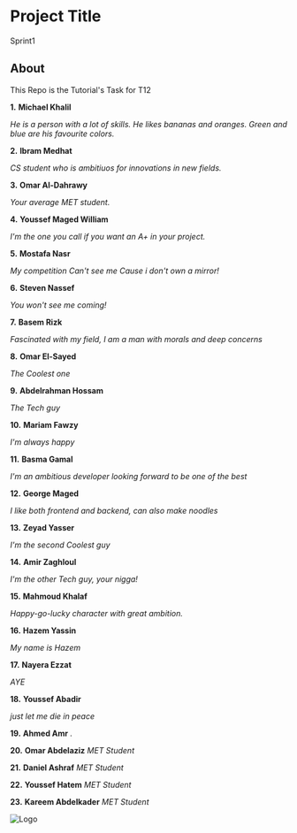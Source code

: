 # Project Title

Sprint1


## About

This Repo is the Tutorial's Task for T12

**1.**  **Michael Khalil**

  *He is a person with a lot of skills. He likes bananas and oranges. Green and blue are his favourite colors.*
  
**2.**  **Ibram Medhat**

  *CS student who is ambitiuos for innovations in new fields.*

**3.**  **Omar Al-Dahrawy**

  *Your average MET student.*

**4.**  **Youssef Maged William**


  *I'm the one you call if you want an A+ in your project.*  

**5.**  **Mostafa Nasr** 

  *My competition Can't see me Cause i don't own a mirror!*
  
**6.**  **Steven Nassef**

  *You won't see me coming!*

**7.** **Basem Rizk**

  *Fascinated with my field, I am a man with morals and deep concerns*

**8.**  **Omar El-Sayed**

  *The Coolest one*

**9.**  **Abdelrahman Hossam**

  *The Tech guy*

**10.** **Mariam Fawzy**

  *I'm always happy*

**11.** **Basma Gamal**

  *I'm an ambitious developer looking forward to be one of the best*

**12.** **George Maged**

  *I like both frontend and backend, can also make noodles*

**13.** **Zeyad Yasser**

  *I'm the second Coolest guy*

**14.** **Amir Zaghloul**

  *I'm the other Tech guy, your nigga!*            

**15.** **Mahmoud Khalaf**

  *Happy-go-lucky character with great ambition.*
  
**16.** **Hazem Yassin**

  *My name is Hazem*
  
**17.** **Nayera Ezzat**

  *AYE*

**18.**  **Youssef Abadir**

  *just let me die in peace*  

**19.**  **Ahmed Amr**
     *.*
 
**20.**  **Omar Abdelaziz**
     *MET Student*

**21.**  **Daniel Ashraf**
     *MET Student*

**22.**  **Youssef Hatem**
     *MET Student*

**23.**  **Kareem Abdelkader**
     *MET Student*
     
![Logo](../master/logo/t12l.png)

